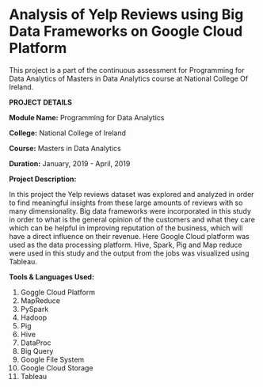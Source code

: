 # Analysis of Yelp Reviews using Big Data Frameworks on Google Cloud Platform

This project is a part of the continuous assessment for Programming for Data Analytics of Masters in Data Analytics course at National College Of Ireland.

**PROJECT DETAILS**

**Module Name:** Programming for Data Analytics

**College:** National College of Ireland

**Course:** Masters in Data Analytics

**Duration:** January, 2019 - April, 2019

**Project Description:** 

In this project the Yelp reviews dataset was explored and analyzed in order to find meaningful insights from these large amounts of reviews with so many dimensionality. Big data frameworks were incorporated in this study in order to what is the general opinion of the customers and what they care which can be helpful in improving reputation of the business, which will have a direct influence on their revenue. Here Google Cloud platform was used as the data processing platform. Hive, Spark, Pig and Map reduce were used in this study and the output from the jobs was visualized using Tableau.

**Tools & Languages Used:**
1. Goggle Cloud Platform
2. MapReduce
3. PySpark
4. Hadoop
5. Pig
6. Hive
7. DataProc
8. Big Query
9. Google File System
10. Google Cloud Storage
11. Tableau

